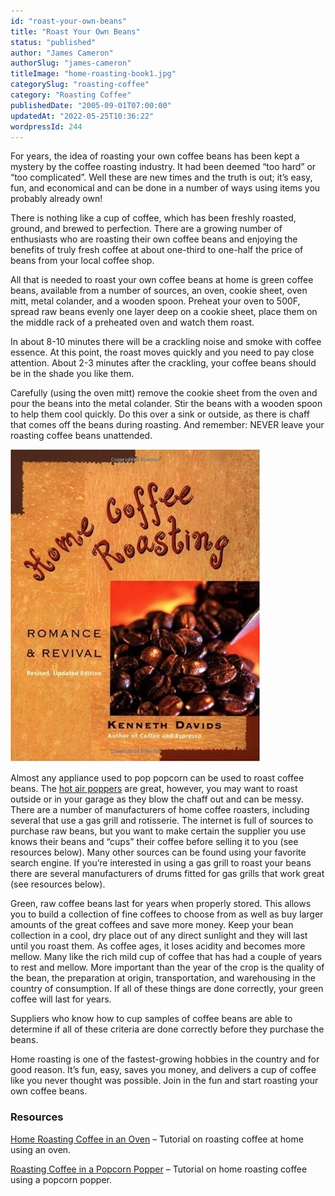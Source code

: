 ```yaml
---
id: "roast-your-own-beans"
title: "Roast Your Own Beans"
status: "published"
author: "James Cameron"
authorSlug: "james-cameron"
titleImage: "home-roasting-book1.jpg"
categorySlug: "roasting-coffee"
category: "Roasting Coffee"
publishedDate: "2005-09-01T07:00:00"
updatedAt: "2022-05-25T10:36:22"
wordpressId: 244
---
```


For years, the idea of roasting your own coffee beans has been kept a mystery by the coffee roasting industry. It had been deemed “too hard” or “too complicated”. Well these are new times and the truth is out; it’s easy, fun, and economical and can be done in a number of ways using items you probably already own!

There is nothing like a cup of coffee, which has been freshly roasted, ground, and brewed to perfection. There are a growing number of enthusiasts who are roasting their own coffee beans and enjoying the benefits of truly fresh coffee at about one-third to one-half the price of beans from your local coffee shop.

All that is needed to roast your own coffee beans at home is green coffee beans, available from a number of sources, an oven, cookie sheet, oven mitt, metal colander, and a wooden spoon. Preheat your oven to 500F, spread raw beans evenly one layer deep on a cookie sheet, place them on the middle rack of a preheated oven and watch them roast.

In about 8-10 minutes there will be a crackling noise and smoke with coffee essence. At this point, the roast moves quickly and you need to pay close attention. About 2-3 minutes after the crackling, your coffee beans should be in the shade you like them.

Carefully (using the oven mitt) remove the cookie sheet from the oven and pour the beans into the metal colander. Stir the beans with a wooden spoon to help them cool quickly. Do this over a sink or outside, as there is chaff that comes off the beans during roasting. And remember: NEVER leave your roasting coffee beans unattended.

![home roasting book](home-roasting-book1.jpg)

Almost any appliance used to pop popcorn can be used to roast coffee beans. The [hot air poppers](/roasting-coffee-in-a-popcorn-popper/) are great, however, you may want to roast outside or in your garage as they blow the chaff out and can be messy. There are a number of manufacturers of home coffee roasters, including several that use a gas grill and rotisserie. The internet is full of sources to purchase raw beans, but you want to make certain the supplier you use knows their beans and “cups” their coffee before selling it to you (see resources below). Many other sources can be found using your favorite search engine. If you’re interested in using a gas grill to roast your beans there are several manufacturers of drums fitted for gas grills that work great (see resources below).

Green, raw coffee beans last for years when properly stored. This allows you to build a collection of fine coffees to choose from as well as buy larger amounts of the great coffees and save more money. Keep your bean collection in a cool, dry place out of any direct sunlight and they will last until you roast them. As coffee ages, it loses acidity and becomes more mellow. Many like the rich mild cup of coffee that has had a couple of years to rest and mellow. More important than the year of the crop is the quality of the bean, the preparation at origin, transportation, and warehousing in the country of consumption. If all of these things are done correctly, your green coffee will last for years.

Suppliers who know how to cup samples of coffee beans are able to determine if all of these criteria are done correctly before they purchase the beans.

Home roasting is one of the fastest-growing hobbies in the country and for good reason. It’s fun, easy, saves you money, and delivers a cup of coffee like you never thought was possible. Join in the fun and start roasting your own coffee beans.

### Resources

[Home Roasting Coffee in an Oven](/home-roasting-coffee-in-an-oven/) – Tutorial on roasting coffee at home using an oven.

[Roasting Coffee in a Popcorn Popper](/roasting-coffee-in-a-popcorn-popper/) – Tutorial on home roasting coffee using a popcorn popper.
